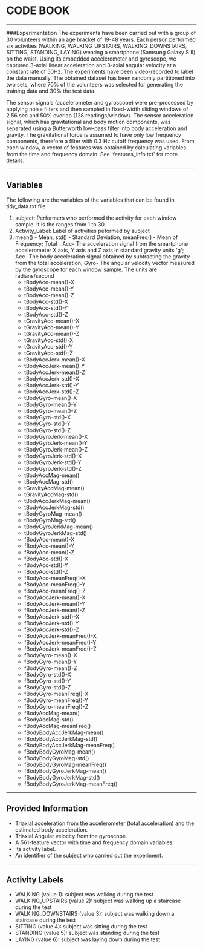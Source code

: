 # CODE BOOK

---------------------------------------------------------------------------------

###Experimentation
The experiments have been carried out with a group of 30 volunteers within an age bracket of 19-48 years. Each person performed six activities (WALKING, WALKING_UPSTAIRS, WALKING_DOWNSTAIRS, SITTING, STANDING, LAYING) wearing a smartphone (Samsung Galaxy S II) on the waist. Using its embedded accelerometer and gyroscope, we captured 3-axial linear acceleration and 3-axial angular velocity at a constant rate of 50Hz. The experiments have been video-recorded to label the data manually. The obtained dataset has been randomly partitioned into two sets, where 70% of the volunteers was selected for generating the training data and 30% the test data.

The sensor signals (accelerometer and gyroscope) were pre-processed by applying noise filters and then sampled in fixed-width sliding windows of 2.56 sec and 50% overlap (128 readings/window). The sensor acceleration signal, which has gravitational and body motion components, was separated using a Butterworth low-pass filter into body acceleration and gravity. The gravitational force is assumed to have only low frequency components, therefore a filter with 0.3 Hz cutoff frequency was used. From each window, a vector of features was obtained by calculating variables from the time and frequency domain. See 'features_info.txt' for more details. 

---------------------------------------------------------------------------------

## Variables
The following are the variables of the variables that can be found in tidy_data.txt file

1. subject: Performers who performed the activity for each window sample. It is the ranges from 1 to 30.
2. Activity_Label: Label of activities peformed by subject
3. mean() - Mean, std() - Standard Deviation, meanFreq() - Mean of Frequency; Total _ Acc- The acceleration signal from the smartphone accelerometer X axis, Y axis and Z axis in standard gravity units 'g'; Acc- The body acceleration signal obtained by subtracting the gravity from the total acceleration; Gyro- The angular velocity vector measured by the gyroscope for each window sample. The units are radians/second
      * tBodyAcc-mean()-X
      * tBodyAcc-mean()-Y
      * tBodyAcc-mean()-Z
      * tBodyAcc-std()-X
      * tBodyAcc-std()-Y
      * tBodyAcc-std()-Z
      * tGravityAcc-mean()-X
      * tGravityAcc-mean()-Y
      * tGravityAcc-mean()-Z
      * tGravityAcc-std()-X
      * tGravityAcc-std()-Y
      * tGravityAcc-std()-Z
      * tBodyAccJerk-mean()-X
      * tBodyAccJerk-mean()-Y
      * tBodyAccJerk-mean()-Z
      * tBodyAccJerk-std()-X
      * tBodyAccJerk-std()-Y
      * tBodyAccJerk-std()-Z
      * tBodyGyro-mean()-X
      * tBodyGyro-mean()-Y
      * tBodyGyro-mean()-Z
      * tBodyGyro-std()-X
      * tBodyGyro-std()-Y
      * tBodyGyro-std()-Z
      * tBodyGyroJerk-mean()-X
      * tBodyGyroJerk-mean()-Y
      * tBodyGyroJerk-mean()-Z
      * tBodyGyroJerk-std()-X
      * tBodyGyroJerk-std()-Y
      * tBodyGyroJerk-std()-Z
      * tBodyAccMag-mean()
      * tBodyAccMag-std()
      * tGravityAccMag-mean()
      * tGravityAccMag-std()
      * tBodyAccJerkMag-mean()
      * tBodyAccJerkMag-std()
      * tBodyGyroMag-mean()
      * tBodyGyroMag-std()
      * tBodyGyroJerkMag-mean()
      * tBodyGyroJerkMag-std()
      * fBodyAcc-mean()-X
      * fBodyAcc-mean()-Y
      * fBodyAcc-mean()-Z
      * fBodyAcc-std()-X
      * fBodyAcc-std()-Y
      * fBodyAcc-std()-Z
      * fBodyAcc-meanFreq()-X
      * fBodyAcc-meanFreq()-Y
      * fBodyAcc-meanFreq()-Z
      * fBodyAccJerk-mean()-X
      * fBodyAccJerk-mean()-Y
      * fBodyAccJerk-mean()-Z
      * fBodyAccJerk-std()-X
      * fBodyAccJerk-std()-Y
      * fBodyAccJerk-std()-Z
      * fBodyAccJerk-meanFreq()-X
      * fBodyAccJerk-meanFreq()-Y
      * fBodyAccJerk-meanFreq()-Z
      * fBodyGyro-mean()-X
      * fBodyGyro-mean()-Y
      * fBodyGyro-mean()-Z
      * fBodyGyro-std()-X
      * fBodyGyro-std()-Y
      * fBodyGyro-std()-Z
      * fBodyGyro-meanFreq()-X
      * fBodyGyro-meanFreq()-Y
      * fBodyGyro-meanFreq()-Z
      * fBodyAccMag-mean()
      * fBodyAccMag-std()
      * fBodyAccMag-meanFreq()
      * fBodyBodyAccJerkMag-mean()
      * fBodyBodyAccJerkMag-std()
      * fBodyBodyAccJerkMag-meanFreq()
      * fBodyBodyGyroMag-mean()
      * fBodyBodyGyroMag-std()
      * fBodyBodyGyroMag-meanFreq()
      * fBodyBodyGyroJerkMag-mean()
      * fBodyBodyGyroJerkMag-std()
      * fBodyBodyGyroJerkMag-meanFreq()
      
---------------------------------------------------------------------------------

## Provided Information

* Triaxial acceleration from the accelerometer (total acceleration) and the estimated body acceleration.
* Triaxial Angular velocity from the gyroscope. 
* A 561-feature vector with time and frequency domain variables. 
* Its activity label. 
* An identifier of the subject who carried out the experiment.

---------------------------------------------------------------------------------

## Activity Labels
* WALKING (value 1): subject was walking during the test
* WALKING_UPSTAIRS (value 2): subject was walking up a staircase during the test
* WALKING_DOWNSTAIRS (value 3): subject was walking down a staircase during the test
* SITTING (value 4): subject was sitting during the test
* STANDING (value 5): subject was standing during the test
* LAYING (value 6): subject was laying down during the test
